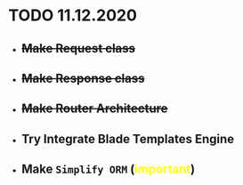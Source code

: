 # TODO 11.12.2020

- ## ~~Make **Request** class~~
- ## ~~Make **Response** class~~
- ## ~~Make **Router Architecture**~~
- ## Try Integrate **Blade Templates Engine**
- ## Make `Simplify ORM` (<span style="color:yellow;font-weight:bold">important</span>)
